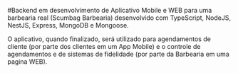 #Backend em desenvolvimento de Aplicativo Mobile e WEB para uma barbearia real (Scumbag Barbearia) desenvolvido com TypeScript, NodeJS, NestJS, Express, MongoDB e Mongoose.

O aplicativo, quando finalizado, será utilizado para agendamentos de cliente (por parte dos clientes em um App Mobile) e o controle de agendamentos e de sistemas de fidelidade (por parte da Barbearia em uma pagina WEB).
